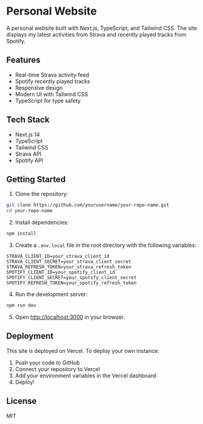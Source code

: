 # Personal Website

A personal website built with Next.js, TypeScript, and Tailwind CSS. The site displays my latest activities from Strava and recently played tracks from Spotify.

## Features

- Real-time Strava activity feed
- Spotify recently played tracks
- Responsive design
- Modern UI with Tailwind CSS
- TypeScript for type safety

## Tech Stack

- Next.js 14
- TypeScript
- Tailwind CSS
- Strava API
- Spotify API

## Getting Started

1. Clone the repository:
```bash
git clone https://github.com/yourusername/your-repo-name.git
cd your-repo-name
```

2. Install dependencies:
```bash
npm install
```

3. Create a `.env.local` file in the root directory with the following variables:
```env
STRAVA_CLIENT_ID=your_strava_client_id
STRAVA_CLIENT_SECRET=your_strava_client_secret
STRAVA_REFRESH_TOKEN=your_strava_refresh_token
SPOTIFY_CLIENT_ID=your_spotify_client_id
SPOTIFY_CLIENT_SECRET=your_spotify_client_secret
SPOTIFY_REFRESH_TOKEN=your_spotify_refresh_token
```

4. Run the development server:
```bash
npm run dev
```

5. Open [http://localhost:3000](http://localhost:3000) in your browser.

## Deployment

This site is deployed on Vercel. To deploy your own instance:

1. Push your code to GitHub
2. Connect your repository to Vercel
3. Add your environment variables in the Vercel dashboard
4. Deploy!

## License

MIT 
